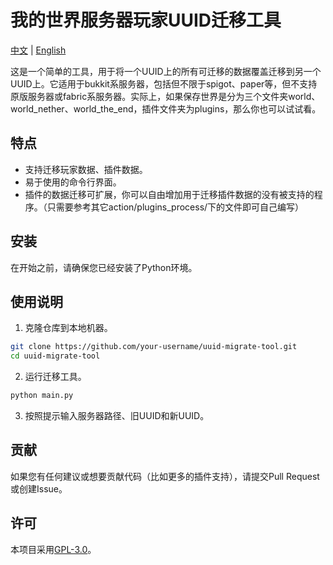 # 我的世界服务器玩家UUID迁移工具
[中文](README.md) | [English](README_EN.md)

这是一个简单的工具，用于将一个UUID上的所有可迁移的数据覆盖迁移到另一个UUID上。它适用于bukkit系服务器，包括但不限于spigot、paper等，但不支持原版服务器或fabric系服务器。实际上，如果保存世界是分为三个文件夹world、world_nether、world_the_end，插件文件夹为plugins，那么你也可以试试看。

## 特点
- 支持迁移玩家数据、插件数据。
- 易于使用的命令行界面。
- 插件的数据迁移可扩展，你可以自由增加用于迁移插件数据的没有被支持的程序。（只需要参考其它action/plugins_process/下的文件即可自己编写）

## 安装

在开始之前，请确保您已经安装了Python环境。

## 使用说明

1. 克隆仓库到本地机器。
```bash
git clone https://github.com/your-username/uuid-migrate-tool.git
cd uuid-migrate-tool
```

2. 运行迁移工具。
```bash
python main.py
```

3. 按照提示输入服务器路径、旧UUID和新UUID。

## 贡献

如果您有任何建议或想要贡献代码（比如更多的插件支持），请提交Pull Request或创建Issue。

## 许可

本项目采用[GPL-3.0](LICENSE)。
